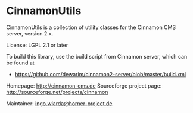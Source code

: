 # CinnamonUtils

CinnamonUtils is a collection of utility classes for the Cinnamon CMS server, version 2.x.

License: LGPL 2.1 or later

To build this library, use the build script from Cinnamon server, which can be found at

* https://github.com/dewarim/cinnamon2-server/blob/master/build.xml

Homepage: http://cinnamon-cms.de
Sourceforge project page: http://sourceforge.net/projects/cinnamon

Maintainer: ingo.wiarda@horner-project.de
